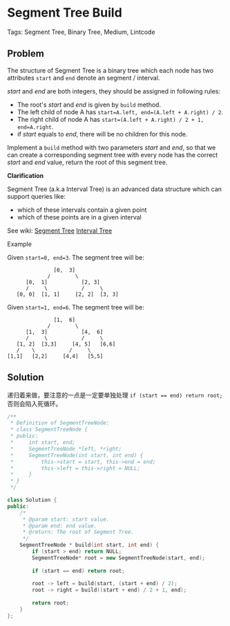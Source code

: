 # Segment Tree Build

Tags: Segment Tree, Binary Tree, Medium, Lintcode

## Problem

The structure of Segment Tree is a binary tree which each node has two attributes `start` and `end` denote an segment / interval.

*start* and *end* are both integers, they should be assigned in following rules:

- The root's *start* and *end* is given by `build` method.
- The left child of node A has `start=A.left, end=(A.left + A.right) / 2`.
- The right child of node A has `start=(A.left + A.right) / 2 + 1, end=A.right`.
- if *start* equals to *end*, there will be no children for this node.

Implement a `build` method with two parameters *start* and *end*, so that we can create a corresponding segment tree with every node has the correct *start* and *end* value, return the root of this segment tree.

**Clarification**

Segment Tree (a.k.a Interval Tree) is an advanced data structure which can support queries like:

- which of these intervals contain a given point
- which of these points are in a given interval

See wiki:
[Segment Tree](https://en.wikipedia.org/wiki/Segment_tree)
[Interval Tree](https://en.wikipedia.org/wiki/Interval_tree)

Example

Given `start=0, end=3`. The segment tree will be:

```
               [0,  3]
             /        \
      [0,  1]           [2, 3]
      /     \           /     \
   [0, 0]  [1, 1]     [2, 2]  [3, 3]

```

Given `start=1, end=6`. The segment tree will be:

```
               [1,  6]
             /        \
      [1,  3]           [4,  6]
      /     \           /     \
   [1, 2]  [3,3]     [4, 5]   [6,6]
   /    \           /     \
[1,1]   [2,2]     [4,4]   [5,5]
```

## Solution

递归着来做，要注意的一点是一定要单独处理 `if (start == end) return root;` 否则会陷入死循环。

```cpp
/**
 * Definition of SegmentTreeNode:
 * class SegmentTreeNode {
 * public:
 *     int start, end;
 *     SegmentTreeNode *left, *right;
 *     SegmentTreeNode(int start, int end) {
 *         this->start = start, this->end = end;
 *         this->left = this->right = NULL;
 *     }
 * }
 */

class Solution {
public:
    /*
     * @param start: start value.
     * @param end: end value.
     * @return: The root of Segment Tree.
     */
    SegmentTreeNode * build(int start, int end) {
        if (start > end) return NULL;
        SegmentTreeNode* root = new SegmentTreeNode(start, end);
        
        if (start == end) return root;
        
        root -> left = build(start, (start + end) / 2);
        root -> right = build((start + end) / 2 + 1, end);
        
        return root;
    }
};
```

